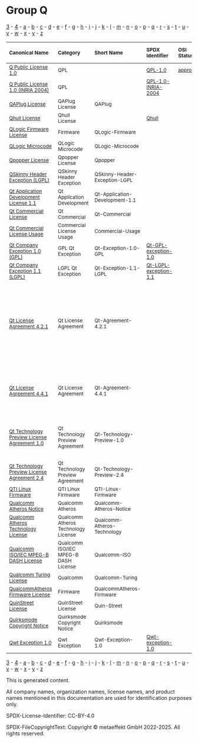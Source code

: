 # Group Q

[3](../[3]/README.md) -
[4](../[4]/README.md) -
[a](../[a]/README.md) - 
[b](../[b]/README.md) - 
[c](../[c]/README.md) - 
[d](../[d]/README.md) - 
[e](../[e]/README.md) - 
[f](../[f]/README.md) - 
[g](../[g]/README.md) - 
[h](../[h]/README.md) - 
[i](../[i]/README.md) - 
[j](../[j]/README.md) - 
[k](../[k]/README.md) - 
[l](../[l]/README.md) - 
[m](../[m]/README.md) - 
[n](../[n]/README.md) - 
[o](../[o]/README.md) - 
[p](../[p]/README.md) - 
[q](../[q]/README.md) - 
[r](../[r]/README.md) - 
[s](../[s]/README.md) - 
[t](../[t]/README.md) - 
[u](../[u]/README.md) - 
[v](../[v]/README.md) - 
[w](../[w]/README.md) - 
[x](../[x]/README.md) - 
[y](../[y]/README.md) - 
[z](../[z]/README.md)

|<sup>Canonical Name</sup>|<sup>Category</sup>|<sup>Short Name</sup>|<sup>SPDX Identifier</sup>|<sup>OSI Status</sup>|<sup>Open CoDE Status</sup>|<sup>ScanCode</sup>|<sup>Matched ScanCode</sup>|<sup>Type</sup>|
| :-- | :-- | :-- | :-- | :-- | :-- | :-- | :-- | :-- |
|<sup><a name="Q-Public-License-1.0">[Q Public License 1.0]([qp]/Q-Public-License-1.0.yaml)</a></sup>|<sup>QPL</sup>|<sup> </sup>|<sup>[QPL-1.0](https://spdx.org/licenses/QPL-1.0.html)</sup>|<sup>[approved](https://opensource.org/licenses/?ls=QPL-1.0)</sup>|<sup>approved</sup>|<sup>[qpl-1.0](https://github.com/nexB/scancode-toolkit/blob/develop/src/licensedcode/data/licenses/qpl-1.0.LICENSE)</sup>|<sup>[qpl-1.0](https://github.com/nexB/scancode-toolkit/blob/develop/src/licensedcode/data/licenses/qpl-1.0.LICENSE)</sup>|<sup>terms</sup>|
|<sup><a name="Q-Public-License-1.0-(INRIA-2004)">[Q Public License 1.0 (INRIA 2004)]([qp]/Q-Public-License-1.0-(INRIA-2004).yaml)</a></sup>|<sup>QPL</sup>|<sup> </sup>|<sup>[QPL-1.0-INRIA-2004](https://spdx.org/licenses/QPL-1.0-INRIA-2004.html)</sup>| | |<sup>[qpl-1.0-inria-2004](https://github.com/nexB/scancode-toolkit/blob/develop/src/licensedcode/data/licenses/qpl-1.0-inria-2004.LICENSE)</sup>|<sup>[qpl-1.0-inria-2004](https://github.com/nexB/scancode-toolkit/blob/develop/src/licensedcode/data/licenses/qpl-1.0-inria-2004.LICENSE)</sup>|<sup>terms</sup>|
|<sup><a name="QAPlug-License">[QAPlug License]([qa]/QAPlug-License.yaml)</a></sup>|<sup>QAPlug License</sup>|<sup>QAPlug</sup>| | | |<sup>[qaplug](https://github.com/nexB/scancode-toolkit/blob/develop/src/licensedcode/data/licenses/qaplug.LICENSE)</sup>|<sup>[qaplug](https://github.com/nexB/scancode-toolkit/blob/develop/src/licensedcode/data/licenses/qaplug.LICENSE)</sup>|<sup>terms</sup>|
|<sup><a name="Qhull-License">[Qhull License]([qh]/Qhull-License.yaml)</a></sup>|<sup>Qhull License</sup>|<sup> </sup>|<sup>[Qhull](https://spdx.org/licenses/Qhull.html)</sup>| |<sup>approved</sup>|<sup>[qhull](https://github.com/nexB/scancode-toolkit/blob/develop/src/licensedcode/data/licenses/qhull.LICENSE)</sup>|<sup>[qhull](https://github.com/nexB/scancode-toolkit/blob/develop/src/licensedcode/data/licenses/qhull.LICENSE)</sup>|<sup>terms</sup>|
|<sup><a name="QLogic-Firmware-License">[QLogic Firmware License]([ql]/QLogic-Firmware-License.yaml)</a></sup>|<sup>Firmware</sup>|<sup>QLogic-Firmware</sup>| | | |<sup>[qlogic-firmware](https://github.com/nexB/scancode-toolkit/blob/develop/src/licensedcode/data/licenses/qlogic-firmware.LICENSE)</sup>|<sup>[proprietary-license](https://github.com/nexB/scancode-toolkit/blob/develop/src/licensedcode/data/licenses/proprietary-license.LICENSE)</sup>|<sup>terms</sup>|
|<sup><a name="QLogic-Microcode">[QLogic Microcode]([ql]/QLogic-Microcode.yaml)</a></sup>|<sup>QLogic Microcode</sup>|<sup>QLogic-Microcode</sup>| | | |<sup>[qlogic-microcode](https://github.com/nexB/scancode-toolkit/blob/develop/src/licensedcode/data/licenses/qlogic-microcode.LICENSE)</sup>|<sup>[qlogic-microcode](https://github.com/nexB/scancode-toolkit/blob/develop/src/licensedcode/data/licenses/qlogic-microcode.LICENSE)</sup>|<sup>terms</sup>|
|<sup><a name="Qpopper-License">[Qpopper License]([qp]/Qpopper-License.yaml)</a></sup>|<sup>Qpopper License</sup>|<sup>Qpopper</sup>| | | |<sup>[qpopper](https://github.com/nexB/scancode-toolkit/blob/develop/src/licensedcode/data/licenses/qpopper.LICENSE)</sup>|<sup>[qpopper](https://github.com/nexB/scancode-toolkit/blob/develop/src/licensedcode/data/licenses/qpopper.LICENSE)</sup>|<sup>terms</sup>|
|<sup><a name="QSkinny-Header-Exception-(LGPL)">[QSkinny Header Exception (LGPL)]([qs]/QSkinny-Header-Exception-(LGPL).yaml)</a></sup>|<sup>QSkinny Header Exception</sup>|<sup>QSkinny-Header-Exception-LGPL</sup>| | | |<sup>[qskinny-exception-lgpl-2.1](https://github.com/nexB/scancode-toolkit/blob/develop/src/licensedcode/data/licenses/qskinny-exception-lgpl-2.1.LICENSE)</sup>|<sup>[qskinny-exception-lgpl-2.1](https://github.com/nexB/scancode-toolkit/blob/develop/src/licensedcode/data/licenses/qskinny-exception-lgpl-2.1.LICENSE)</sup>|<sup>exception</sup>|
|<sup><a name="Qt-Application-Development-License-1.1">[Qt Application Development License 1.1]([qt]/Qt-Application-Development-License-1.1.yaml)</a></sup>|<sup>Qt Application Development</sup>|<sup>Qt-Application-Development-1.1</sup>| | | |<sup>[qt-commercial-1.1](https://github.com/nexB/scancode-toolkit/blob/develop/src/licensedcode/data/licenses/qt-commercial-1.1.LICENSE)</sup>|<sup>[qt-commercial-1.1](https://github.com/nexB/scancode-toolkit/blob/develop/src/licensedcode/data/licenses/qt-commercial-1.1.LICENSE)</sup>|<sup>terms</sup>|
|<sup><a name="Qt-Commercial-License">[Qt Commercial License]([qt]/Qt-Commercial-License.yaml)</a></sup>|<sup>Qt Commercial</sup>|<sup>Qt-Commercial</sup>| | | | | |<sup>terms</sup>|
|<sup><a name="Qt-Commercial-License-Usage">[Qt Commercial License Usage]([qt]/Qt-Commercial-License-Usage.yaml)</a></sup>|<sup>Commercial License Usage</sup>|<sup>Commercial-Usage</sup>| | | |<sup>[digia-qt-commercial](https://github.com/nexB/scancode-toolkit/blob/develop/src/licensedcode/data/licenses/digia-qt-commercial.LICENSE)</sup>|<sup>[digia-qt-commercial](https://github.com/nexB/scancode-toolkit/blob/develop/src/licensedcode/data/licenses/digia-qt-commercial.LICENSE)</sup>|<sup>terms</sup>|
|<sup><a name="Qt-Company-Exception-1.0-(GPL)">[Qt Company Exception 1.0 (GPL)]([qt]/Qt-Company-Exception-1.0-(GPL).yaml)</a></sup>|<sup>GPL Qt Exception</sup>|<sup>Qt-Exception-1.0-GPL</sup>|<sup>[Qt-GPL-exception-1.0](https://spdx.org/licenses/Qt-GPL-exception-1.0.html)</sup>| | |<sup>[qt-gpl-exception-1.0](https://github.com/nexB/scancode-toolkit/blob/develop/src/licensedcode/data/licenses/qt-gpl-exception-1.0.LICENSE)</sup>|<sup>[qt-gpl-exception-1.0](https://github.com/nexB/scancode-toolkit/blob/develop/src/licensedcode/data/licenses/qt-gpl-exception-1.0.LICENSE)</sup>|<sup>exception</sup>|
|<sup><a name="Qt-Company-Exception-1.1-(LGPL)">[Qt Company Exception 1.1 (LGPL)]([qt]/Qt-Company-Exception-1.1-(LGPL).yaml)</a></sup>|<sup>LGPL Qt Exception</sup>|<sup>Qt-Exception-1.1-LGPL</sup>|<sup>[Qt-LGPL-exception-1.1](https://spdx.org/licenses/Qt-LGPL-exception-1.1.html)</sup>| | |<sup>[qt-lgpl-exception-1.1](https://github.com/nexB/scancode-toolkit/blob/develop/src/licensedcode/data/licenses/qt-lgpl-exception-1.1.LICENSE)</sup>|<sup>[qt-lgpl-exception-1.1](https://github.com/nexB/scancode-toolkit/blob/develop/src/licensedcode/data/licenses/qt-lgpl-exception-1.1.LICENSE)</sup>|<sup>exception</sup>|
|<sup><a name="Qt-License-Agreement-4.2.1">[Qt License Agreement 4.2.1]([qt]/Qt-License-Agreement-4.2.1.yaml)</a></sup>|<sup>Qt License Agreement</sup>|<sup>Qt-Agreement-4.2.1</sup>| | | | |<sup>[gpl-1.0-plus](https://github.com/nexB/scancode-toolkit/blob/develop/src/licensedcode/data/licenses/gpl-1.0-plus.LICENSE), [gpl-2.0](https://github.com/nexB/scancode-toolkit/blob/develop/src/licensedcode/data/licenses/gpl-2.0.LICENSE), [lgpl-2.0-plus](https://github.com/nexB/scancode-toolkit/blob/develop/src/licensedcode/data/licenses/lgpl-2.0-plus.LICENSE), [lgpl-2.1-plus](https://github.com/nexB/scancode-toolkit/blob/develop/src/licensedcode/data/licenses/lgpl-2.1-plus.LICENSE), [proprietary-license](https://github.com/nexB/scancode-toolkit/blob/develop/src/licensedcode/data/licenses/proprietary-license.LICENSE), [qt-commercial-agreement-4.4.1](https://github.com/nexB/scancode-toolkit/blob/develop/src/licensedcode/data/licenses/qt-commercial-agreement-4.4.1.LICENSE), [unknown-license-reference](https://github.com/nexB/scancode-toolkit/blob/develop/src/licensedcode/data/licenses/unknown-license-reference.LICENSE)</sup>|<sup>terms</sup>|
|<sup><a name="Qt-License-Agreement-4.4.1">[Qt License Agreement 4.4.1]([qt]/Qt-License-Agreement-4.4.1.yaml)</a></sup>|<sup>Qt License Agreement</sup>|<sup>Qt-Agreement-4.4.1</sup>| | | |<sup>[qt-commercial-agreement-4.4.1](https://github.com/nexB/scancode-toolkit/blob/develop/src/licensedcode/data/licenses/qt-commercial-agreement-4.4.1.LICENSE)</sup>|<sup>[proprietary-license](https://github.com/nexB/scancode-toolkit/blob/develop/src/licensedcode/data/licenses/proprietary-license.LICENSE), [qt-commercial-agreement-4.4.1](https://github.com/nexB/scancode-toolkit/blob/develop/src/licensedcode/data/licenses/qt-commercial-agreement-4.4.1.LICENSE), [unknown-license-reference](https://github.com/nexB/scancode-toolkit/blob/develop/src/licensedcode/data/licenses/unknown-license-reference.LICENSE)</sup>|<sup>terms</sup>|
|<sup><a name="Qt-Technology-Preview-License-Agreement-1.0">[Qt Technology Preview License Agreement 1.0]([qt]/Qt-Technology-Preview-License-Agreement-1.0.yaml)</a></sup>|<sup>Qt Technology Preview Agreement</sup>|<sup>Qt-Technology-Preview-1.0</sup>| | | | |<sup>[commercial-license](https://github.com/nexB/scancode-toolkit/blob/develop/src/licensedcode/data/licenses/commercial-license.LICENSE), [proprietary-license](https://github.com/nexB/scancode-toolkit/blob/develop/src/licensedcode/data/licenses/proprietary-license.LICENSE), [unknown-license-reference](https://github.com/nexB/scancode-toolkit/blob/develop/src/licensedcode/data/licenses/unknown-license-reference.LICENSE)</sup>|<sup>terms</sup>|
|<sup><a name="Qt-Technology-Preview-License-Agreement-2.4">[Qt Technology Preview License Agreement 2.4]([qt]/Qt-Technology-Preview-License-Agreement-2.4.yaml)</a></sup>|<sup>Qt Technology Preview Agreement</sup>|<sup>Qt-Technology-Preview-2.4</sup>| | | |<sup>[digia-qt-preview](https://github.com/nexB/scancode-toolkit/blob/develop/src/licensedcode/data/licenses/digia-qt-preview.LICENSE)</sup>|<sup>[digia-qt-preview](https://github.com/nexB/scancode-toolkit/blob/develop/src/licensedcode/data/licenses/digia-qt-preview.LICENSE)</sup>|<sup>terms</sup>|
|<sup><a name="QTI-Linux-Firmware">[QTI Linux Firmware]([qt]/QTI-Linux-Firmware.yaml)</a></sup>|<sup>QTI Linux Firmware</sup>|<sup>QTI-Linux-Firmware</sup>| | | |<sup>[qti-linux-firmware](https://github.com/nexB/scancode-toolkit/blob/develop/src/licensedcode/data/licenses/qti-linux-firmware.LICENSE)</sup>|<sup>[qti-linux-firmware](https://github.com/nexB/scancode-toolkit/blob/develop/src/licensedcode/data/licenses/qti-linux-firmware.LICENSE)</sup>|<sup>terms</sup>|
|<sup><a name="Qualcomm-Atheros-Notice">[Qualcomm Atheros Notice]([qu]/Qualcomm-Atheros-Notice.yaml)</a></sup>|<sup>Qualcomm Atheros</sup>|<sup>Qualcomm-Atheros-Notice</sup>| | | | |<sup>[proprietary-license](https://github.com/nexB/scancode-toolkit/blob/develop/src/licensedcode/data/licenses/proprietary-license.LICENSE)</sup>|<sup>terms</sup>|
|<sup><a name="Qualcomm-Atheros-Technology-License">[Qualcomm Atheros Technology License]([qu]/Qualcomm-Atheros-Technology-License.yaml)</a></sup>|<sup>Qualcomm Atheros Technology License</sup>|<sup>Qualcomm-Atheros-Technology</sup>| | | |<sup>[qca-technology](https://github.com/nexB/scancode-toolkit/blob/develop/src/licensedcode/data/licenses/qca-technology.LICENSE)</sup>|<sup>[qca-technology](https://github.com/nexB/scancode-toolkit/blob/develop/src/licensedcode/data/licenses/qca-technology.LICENSE)</sup>|<sup>terms</sup>|
|<sup><a name="Qualcomm-ISOIEC-MPEG-B-DASH-License">[Qualcomm ISO/IEC MPEG-B DASH License]([qu]/Qualcomm-ISOIEC-MPEG-B-DASH-License.yaml)</a></sup>|<sup>Qualcomm ISO/IEC MPEG-B DASH License</sup>|<sup>Qualcomm-ISO</sup>| | | |<sup>[qualcomm-iso](https://github.com/nexB/scancode-toolkit/blob/develop/src/licensedcode/data/licenses/qualcomm-iso.LICENSE)</sup>|<sup>[qualcomm-iso](https://github.com/nexB/scancode-toolkit/blob/develop/src/licensedcode/data/licenses/qualcomm-iso.LICENSE)</sup>|<sup>terms</sup>|
|<sup><a name="Qualcomm-Turing-License">[Qualcomm Turing License]([qu]/Qualcomm-Turing-License.yaml)</a></sup>|<sup>Qualcomm</sup>|<sup>Qualcomm-Turing</sup>| | | |<sup>[qualcomm-turing](https://github.com/nexB/scancode-toolkit/blob/develop/src/licensedcode/data/licenses/qualcomm-turing.LICENSE)</sup>|<sup>[qualcomm-turing](https://github.com/nexB/scancode-toolkit/blob/develop/src/licensedcode/data/licenses/qualcomm-turing.LICENSE)</sup>|<sup>terms</sup>|
|<sup><a name="QualcommAtheros-Firmware-License">[QualcommAtheros Firmware License]([qu]/QualcommAtheros-Firmware-License.yaml)</a></sup>|<sup>Firmware</sup>|<sup>QualcommAtheros-Firmware</sup>| | | |<sup>[qca-linux-firmware](https://github.com/nexB/scancode-toolkit/blob/develop/src/licensedcode/data/licenses/qca-linux-firmware.LICENSE)</sup>|<sup>[qca-linux-firmware](https://github.com/nexB/scancode-toolkit/blob/develop/src/licensedcode/data/licenses/qca-linux-firmware.LICENSE)</sup>|<sup>terms</sup>|
|<sup><a name="QuinStreet-License">[QuinStreet License]([qu]/QuinStreet-License.yaml)</a></sup>|<sup>QuinStreet License</sup>|<sup>Quin-Street</sup>| | | |<sup>[quin-street](https://github.com/nexB/scancode-toolkit/blob/develop/src/licensedcode/data/licenses/quin-street.LICENSE)</sup>|<sup>[quin-street](https://github.com/nexB/scancode-toolkit/blob/develop/src/licensedcode/data/licenses/quin-street.LICENSE)</sup>|<sup>terms</sup>|
|<sup><a name="Quirksmode-Copyright-Notice">[Quirksmode Copyright Notice]([qu]/Quirksmode-Copyright-Notice.yaml)</a></sup>|<sup>Quirksmode Copyright Notice</sup>|<sup>Quirksmode</sup>| | | |<sup>[quirksmode](https://github.com/nexB/scancode-toolkit/blob/develop/src/licensedcode/data/licenses/quirksmode.LICENSE)</sup>|<sup>[quirksmode](https://github.com/nexB/scancode-toolkit/blob/develop/src/licensedcode/data/licenses/quirksmode.LICENSE)</sup>|<sup>terms</sup>|
|<sup><a name="Qwt-Exception-1.0">[Qwt Exception 1.0]([qw]/Qwt-Exception-1.0.yaml)</a></sup>|<sup>Qwt Exception</sup>|<sup>Qwt-Exception-1.0</sup>|<sup>[Qwt-exception-1.0](https://spdx.org/licenses/Qwt-exception-1.0.html)</sup>| | |<sup>[qwt-exception-1.0](https://github.com/nexB/scancode-toolkit/blob/develop/src/licensedcode/data/licenses/qwt-exception-1.0.LICENSE)</sup>|<sup>[qwt-exception-1.0](https://github.com/nexB/scancode-toolkit/blob/develop/src/licensedcode/data/licenses/qwt-exception-1.0.LICENSE)</sup>|<sup>exception</sup>|

[3](../[3]/README.md) -
[4](../[4]/README.md) -
[a](../[a]/README.md) - 
[b](../[b]/README.md) - 
[c](../[c]/README.md) - 
[d](../[d]/README.md) - 
[e](../[e]/README.md) - 
[f](../[f]/README.md) - 
[g](../[g]/README.md) - 
[h](../[h]/README.md) - 
[i](../[i]/README.md) - 
[j](../[j]/README.md) - 
[k](../[k]/README.md) - 
[l](../[l]/README.md) - 
[m](../[m]/README.md) - 
[n](../[n]/README.md) - 
[o](../[o]/README.md) - 
[p](../[p]/README.md) - 
[q](../[q]/README.md) - 
[r](../[r]/README.md) - 
[s](../[s]/README.md) - 
[t](../[t]/README.md) - 
[u](../[u]/README.md) - 
[v](../[v]/README.md) - 
[w](../[w]/README.md) - 
[x](../[x]/README.md) - 
[y](../[y]/README.md) - 
[z](../[z]/README.md)


This is generated content.

All company names, organization names, license names, and product names mentioned in this documentation are used for identification purposes only.

SPDX-License-Identifier: CC-BY-4.0

SPDX-FileCopyrightText: Copyright © metaeffekt GmbH 2022-2025. All rights reserved.
